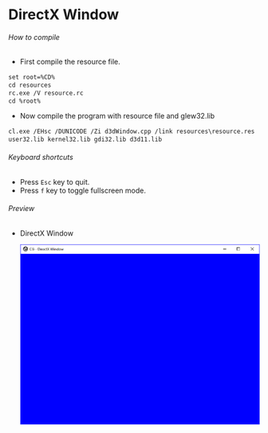 # DirectX Window

###### How to compile

-   First compile the resource file.

```
set root=%CD%
cd resources
rc.exe /V resource.rc
cd %root%
```

-   Now compile the program with resource file and glew32.lib

```
cl.exe /EHsc /DUNICODE /Zi d3dWindow.cpp /link resources\resource.res user32.lib kernel32.lib gdi32.lib d3d11.lib
```

###### Keyboard shortcuts

-   Press `Esc` key to quit.
-   Press `f` key to toggle fullscreen mode.

###### Preview

-   DirectX Window

    ![direct-x-window][direct-x-window-image]

[//]: # "Image declaration"
[direct-x-window-image]: ./preview/directXWindow.png "DirectX Wwindow"
